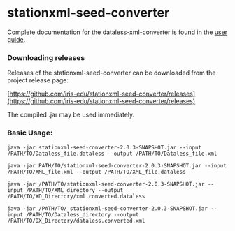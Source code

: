 # stationxml-seed-converter
Complete documentation for the dataless-xml-converter is found in the [user guide](https://iris-edu.github.io/stationxml-seed-converter/). 

### Downloading releases

Releases of the stationxml-seed-converter can be downloaded from the project release page:

[https://github.com/iris-edu/stationxml-seed-converter/releases](https://github.com/iris-edu/stationxml-seed-converter/releases)

The compiled .jar may be used immediately.

### Basic Usage:

`java -jar stationxml-seed-converter-2.0.3-SNAPSHOT.jar --input /PATH/TO/Dataless_file.dataless --output /PATH/TO/Dataless_file.xml`

`java -jar PATH/TO/stationxml-seed-converter-2.0.3-SNAPSHOT.jar --input /PATH/TO/XML_file.xml --output /PATH/TO/XML_file.dataless`

`java -jar /PATH/TO/stationxml-seed-converter-2.0.3-SNAPSHOT.jar --input /PATH/TO/XML_directory --output /PATH/TO/XD_Directory/xml.converted.dataless`

`java -jar /PATH/TO/ stationxml-seed-converter-2.0.3-SNAPSHOT.jar --input /PATH/TO/Dataless_directory --output /PATH/TO/DX_Directory/dataless.converted.xml`
